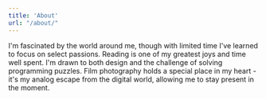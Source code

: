 ```yaml
---
title: 'About'
url: "/about/"
---
```


I'm fascinated by the world around me, though with limited time I've learned to focus on select passions. Reading is one of my greatest joys and time well spent. I'm drawn to both design and the challenge of solving programming puzzles. Film photography holds a special place in my heart - it's my analog escape from the digital world, allowing me to stay present in the moment.
